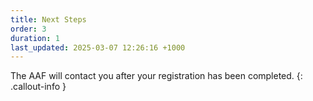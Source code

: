 ```yaml
---
title: Next Steps
order: 3
duration: 1
last_updated: 2025-03-07 12:26:16 +1000
---
```


The AAF will contact you after your registration has been completed.
{: .callout-info }